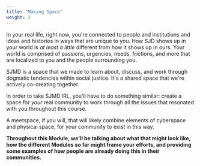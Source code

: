 ```yaml
---
title: "Making Space"
weight: 2
---
```


In your real life, right now, you're connected to people and institutions and ideas and histories in ways that are unique to you. How SJD shows up in your world is _at least a little_ different from how it shows up in ours. Your world is comprised of passions, urgencies, needs, frictions, and more that are localized to you and the people surrounding you.

SJMD is a space that we made to learn about, discuss, and work through dogmatic tendencies within social justice. It's a shared space that we're actively co-creating together.

In order to take SJMD IRL, you'll have to do something similar: create a space for _your_ real community to work through all the issues that resonated with you throughout this course.

A meetspace, if you will, that will likely combine elements of cyberspace and physical space, for your community to exist in this way.

**Throughout this Module, we'll be talking about what that might look like, how the different Modules so far might frame your efforts, and providing some examples of how people are already doing this in their communities.**
